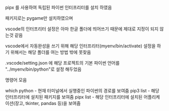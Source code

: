 pipx 를 사용하여 독립된 파이썬 인터프리터를 설치 하였음

패키지로는 pygame만 설치하였으며

vscode의 인터프리터 설정은 아마 한글 폴더에 띄어쓰기 때문에 제대로 지정이 되지 않는것 같음

vscode에서 자동완성을 쓰기 위해 해당 인터프리터(myenv/bin/activate) 설정을 하기 위해서는 해당 폴더를 여는 방법 밖에 못찾음

.vscode/setting.json 에 해당 프로젝트의 기본 파이썬 언어를 "../myenv/bin/python"로 설정 해두었음

명령어 모음

which python - 현재 터미널에서 실행중인 파이썬의 경로를 보여줌
pip3 list - 해당 인터프리터에 설치된 패키지를 보여줌
pipx list - 해당 인터프리터에 설치된 어플리케이션(장고, tkinter, pandas 등)을 보여줌
